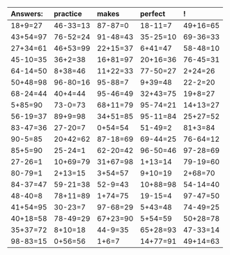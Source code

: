 | Answers: | practice | makes | perfect | ! |
| :--- | :--- | :--- | :--- | :--- |
| 18+9=27 | 46-33=13 | 87-87=0 | 18-11=7 | 49+16=65 | 
| 43+54=97 | 76-52=24 | 91-48=43 | 35-25=10 | 69-36=33 | 
| 27+34=61 | 46+53=99 | 22+15=37 | 6+41=47 | 58-48=10 | 
| 45-10=35 | 36+2=38 | 16+81=97 | 20+16=36 | 76-45=31 | 
| 64-14=50 | 8+38=46 | 11+22=33 | 77-50=27 | 2+24=26 | 
| 50+48=98 | 96-80=16 | 95-88=7 | 9+39=48 | 22-2=20 | 
| 68-24=44 | 40+4=44 | 95-46=49 | 32+43=75 | 19+8=27 | 
| 5+85=90 | 73-0=73 | 68+11=79 | 95-74=21 | 14+13=27 | 
| 56-19=37 | 89+9=98 | 34+51=85 | 95-11=84 | 25+27=52 | 
| 83-47=36 | 27-20=7 | 0+54=54 | 51-49=2 | 81+3=84 | 
| 90-5=85 | 20+42=62 | 87-18=69 | 69-44=25 | 76-64=12 | 
| 85+5=90 | 25-24=1 | 62-20=42 | 96-50=46 | 97-28=69 | 
| 27-26=1 | 10+69=79 | 31+67=98 | 1+13=14 | 79-19=60 | 
| 80-79=1 | 2+13=15 | 3+54=57 | 9+10=19 | 2+68=70 | 
| 84-37=47 | 59-21=38 | 52-9=43 | 10+88=98 | 54-14=40 | 
| 48-40=8 | 78+11=89 | 1+74=75 | 19-15=4 | 97-47=50 | 
| 41+54=95 | 30-23=7 | 97-68=29 | 5+43=48 | 74-49=25 | 
| 40+18=58 | 78-49=29 | 67+23=90 | 5+54=59 | 50+28=78 | 
| 35+37=72 | 8+10=18 | 44-9=35 | 65+28=93 | 47-33=14 | 
| 98-83=15 | 0+56=56 | 1+6=7 | 14+77=91 | 49+14=63 | 
